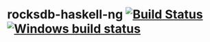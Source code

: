 # rocksdb-haskell-ng [![Build Status](https://travis-ci.org/chrisdone/rocksdb-haskell-ng.svg)](https://travis-ci.org/chrisdone/rocksdb-haskell-ng) [![Windows build status](https://ci.appveyor.com/api/projects/status/github/chrisdone/rocksdb-haskell-ng?branch=master&svg=true)](https://ci.appveyor.com/project/chrisdone/rocksdb-haskell-ng)
